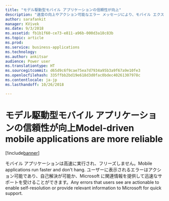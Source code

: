 ```yaml
---
title: "モデル駆動型モバイル アプリケーションの信頼性が向上"
description: "速度の向上やアクション可能なエラー メッセージにより、モバイル エクスペリエンスがさらに楽しくなります"
author: sarafankit
manager: KVivek
ms.date: 9/3/2018
ms.assetid: fb1b1f60-ce73-e811-a96b-000d3a18c83b
ms.topic: article
ms.prod: 
ms.service: business-applications
ms.technology: 
ms.author: ankitsar
audience: Power user
ms.translationtype: HT
ms.sourcegitcommit: d65d9c6f9cae75ea7d7934a95b3a9f67a9e10fe3
ms.openlocfilehash: 335ffbb2bd19e618d3d0fac0bdec40261307978c
ms.contentlocale: ja-jp
ms.lasthandoff: 10/26/2018

---
```

# <a name="model-driven-mobile-applications-are-more-reliable"></a><span data-ttu-id="cd805-103">モデル駆動型モバイル アプリケーションの信頼性が向上</span><span class="sxs-lookup"><span data-stu-id="cd805-103">Model-driven mobile applications are more reliable</span></span>


[!include[banner](../../includes/banner.md)]

<span data-ttu-id="cd805-104">モバイル アプリケーションは高速に実行され、フリーズしません。</span><span class="sxs-lookup"><span data-stu-id="cd805-104">Mobile applications run faster and don't hang.</span></span> <span data-ttu-id="cd805-105">ユーザーに表示されるエラーはアクション可能であり、自己解決が可能か、Microsoft に関連情報を提供して迅速なサポートを受けることができます。</span><span class="sxs-lookup"><span data-stu-id="cd805-105">Any errors that users see are actionable to enable self-resolution or provide relevant information to Microsoft for quick support.</span></span>

